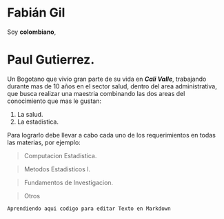 
# Fabián Gil

Soy **colombiano**, 

# Paul Gutierrez.
Un Bogotano que vivío gran parte de su vida en ***Cali Valle***, trabajando durante mas de 10 años en el sector salud, dentro del area administrativa, que busca realizar una maestria combinando las dos areas del conocimiento que mas le gustan:

1. La salud.
2. La estadistica.

Para lograrlo debe llevar a cabo cada uno de los requerimientos en todas las materias, por ejemplo:

> Computacion Estadistica.

> Metodos Estadisticos I.

> Fundamentos de Investigacion.

> Otros

`
Aprendiendo aqui codigo para editar Texto en Markdown
`
